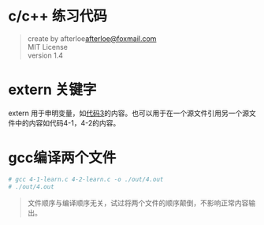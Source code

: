 # c/c++ 练习代码

> create by afterloe<afterloe@foxmail.com>  
> MIT License  
> version 1.4

# extern 关键字
extern
用于申明变量，如[代码3](./3-learn.c)的内容。也可以用于在一个源文件引用另一个源文件中的内容如代码4-1，4-2的内容。

# gcc编译两个文件
```bash
# gcc 4-1-learn.c 4-2-learn.c -o ./out/4.out
# ./out/4.out
```
> 文件顺序与编译顺序无关，试过将两个文件的顺序颠倒，不影响正常内容输出。
